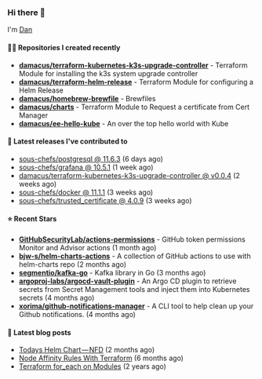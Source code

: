 

### Hi there 👋

I'm [Dan](https://medium.com/@dan.m.webb)

#### 👨‍💻 Repositories I created recently
- **[damacus/terraform-kubernetes-k3s-upgrade-controller](https://github.com/damacus/terraform-kubernetes-k3s-upgrade-controller)** - Terraform Module for installing the k3s system upgrade controller
- **[damacus/terraform-helm-release](https://github.com/damacus/terraform-helm-release)** - Terraform Module for configuring a Helm Release
- **[damacus/homebrew-brewfile](https://github.com/damacus/homebrew-brewfile)** - Brewfiles
- **[damacus/charts](https://github.com/damacus/charts)** - Terraform Module to Request a certificate from Cert Manager
- **[damacus/ee-hello-kube](https://github.com/damacus/ee-hello-kube)** - An over the top hello world with Kube

#### 🚀 Latest releases I've contributed to


- [sous-chefs/postgresql @ 11.6.3](https://github.com/sous-chefs/postgresql/releases/tag/11.6.3) (6 days ago)
- [sous-chefs/grafana @ 10.5.1](https://github.com/sous-chefs/grafana/releases/tag/10.5.1) (1 week ago)
- [damacus/terraform-kubernetes-k3s-upgrade-controller @ v0.0.4](https://github.com/damacus/terraform-kubernetes-k3s-upgrade-controller/releases/tag/v0.0.4) (2 weeks ago)
- [sous-chefs/docker @ 11.1.1](https://github.com/sous-chefs/docker/releases/tag/11.1.1) (3 weeks ago)
- [sous-chefs/trusted_certificate @ 4.0.9](https://github.com/sous-chefs/trusted_certificate/releases/tag/4.0.9) (3 weeks ago)

#### ⭐ Recent Stars


- **[GitHubSecurityLab/actions-permissions](https://github.com/GitHubSecurityLab/actions-permissions)** - GitHub token permissions Monitor and Advisor actions (1 month ago)
- **[bjw-s/helm-charts-actions](https://github.com/bjw-s/helm-charts-actions)** - A collection of GitHub actions to use with helm-charts repo (2 months ago)
- **[segmentio/kafka-go](https://github.com/segmentio/kafka-go)** - Kafka library in Go (3 months ago)
- **[argoproj-labs/argocd-vault-plugin](https://github.com/argoproj-labs/argocd-vault-plugin)** - An Argo CD plugin to retrieve secrets from Secret Management tools and inject them into Kubernetes secrets (4 months ago)
- **[xorima/github-notifications-manager](https://github.com/xorima/github-notifications-manager)** - A CLI tool to help clean up your Github notifications. (4 months ago)

#### 📄 Latest blog posts
- [Todays Helm Chart — NFD](https://medium.com/@dan.m.webb/todays-helm-chart-nfd-efe64f156edd?source=rss-bbba9c670f6e------2) (2 months ago)
- [Node Affinity Rules With Terraform](https://awstip.com/node-affinity-rules-with-terraform-a0766e0bb1da?source=rss-bbba9c670f6e------2) (6 months ago)
- [Terraform for_each on Modules](https://medium.com/@dan.m.webb/terraform-for-each-on-modules-bcf17c97e9ff?source=rss-bbba9c670f6e------2) (2 years ago)
